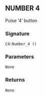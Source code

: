 ## NUMBER 4

Pulse ‘4’ button


### Signature

`C4:Number_4 ()`


### Parameters

`None`


### Returns

`None`